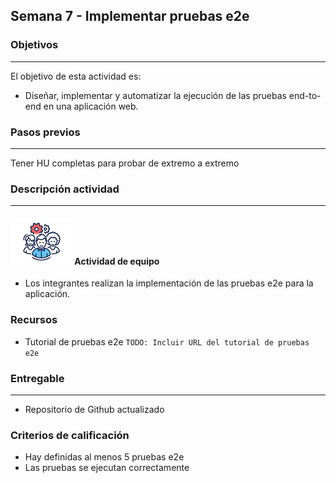 ## Semana 7 - Implementar pruebas e2e

### Objetivos

---

El objetivo de esta actividad es:

- Diseñar, implementar y automatizar la ejecución de las pruebas end-to-end en una aplicación web.

### Pasos previos

---

Tener HU completas para probar de extremo a extremo

### Descripción actividad

---

#### ![](./../../assets/images/grupo.png) Actividad de equipo

- Los integrantes realizan la implementación de las pruebas e2e para la aplicación.

### Recursos

- Tutorial de pruebas e2e `TODO: Incluir URL del tutorial de pruebas e2e`

### Entregable

---

- Repositorio de Github actualizado

### Criterios de calificación

- Hay definidas al menos 5 pruebas e2e
- Las pruebas se ejecutan correctamente
